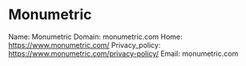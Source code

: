 
# Monumetric

Name: Monumetric
Domain: monumetric.com
Home: https://www.monumetric.com/
Privacy_policy: https://www.monumetric.com/privacy-policy/
Email: monumetric.com
